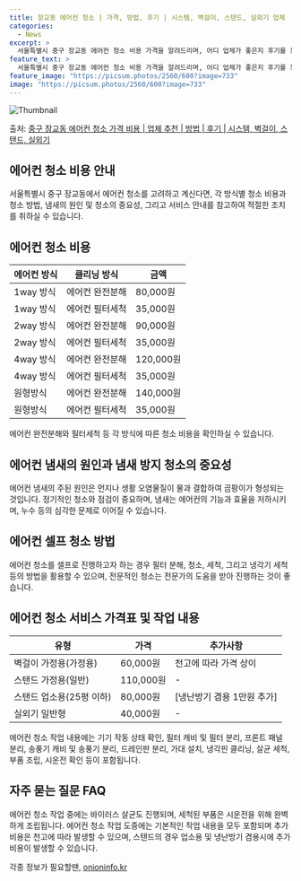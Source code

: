 ```yaml
---
title: 장교동 에어컨 청소 | 가격, 방법, 후기 | 시스템, 벽걸이, 스탠드, 실외기 업체
categories:
  - News
excerpt: >
  서울특별시 중구 장교동 에어컨 청소 비용 가격을 알려드리며, 어디 업체가 좋은지 후기를 통해 알아보겠습니다. 현재 글에서는 시스템, 벽걸이, 스탠드, 실외기 각각에 대해 청소 비용이 나와 있으니 참고하시면 되겠습니다. 에어컨 분해 청소 방법 보기 👈 클릭셀프 에어컨 청소 방법 보기👈 클릭중구 장교동 에어컨 청소 비용시스템에어컨 방식클리닝방식금액1way 방식에어컨 완전분해80,000원1way 방식에어컨 필터세척35,000원2way 방식에어컨 완전분해90,000원2way 방식에어컨 필터세척35,000원4way 방식에어컨 완전분해120,000원4way 방식에어컨 필터세척35,000원원형방식에어컨 완전분해140,000원원형방식에어컨 필터세척35,000원에어컨 청소 견적 샘플 보기 👈 클릭에어컨 냄새의 원인에어컨..
feature_text: >
  서울특별시 중구 장교동 에어컨 청소 비용 가격을 알려드리며, 어디 업체가 좋은지 후기를 통해 알아보겠습니다. 현재 글에서는 시스템, 벽걸이, 스탠드, 실외기 각각에 대해 청소 비용이 나와 있으니 참고하시면 되겠습니다. 에어컨 분해 청소 방법 보기 👈 클릭셀프 에어컨 청소 방법 보기👈 클릭중구 장교동 에어컨 청소 비용시스템에어컨 방식클리닝방식금액1way 방식에어컨 완전분해80,000원1way 방식에어컨 필터세척35,000원2way 방식에어컨 완전분해90,000원2way 방식에어컨 필터세척35,000원4way 방식에어컨 완전분해120,000원4way 방식에어컨 필터세척35,000원원형방식에어컨 완전분해140,000원원형방식에어컨 필터세척35,000원에어컨 청소 견적 샘플 보기 👈 클릭에어컨 냄새의 원인에어컨..
feature_image: "https://picsum.photos/2560/600?image=733"
image: "https://picsum.photos/2560/600?image=733"
---
```


![Thumbnail](https://img1.daumcdn.net/thumb/R800x0/?scode=mtistory2&fname=https%3A%2F%2Fblog.kakaocdn.net%2Fdn%2FbSRwj7%2FbtsHvw4Y9M9%2FvXaxOUPk3eVdhkKgWxkyOK%2Fimg.webp)

<p>출처: <a href="https://onioninfo.kr/entry/%EC%A4%91%EA%B5%AC-%EC%9E%A5%EA%B5%90%EB%8F%99-%EC%97%90%EC%96%B4%EC%BB%A8-%EC%B2%AD%EC%86%8C-%EA%B0%80%EA%B2%A9-%EB%B9%84%EC%9A%A9-%EC%97%85%EC%B2%B4-%EC%B6%94%EC%B2%9C-%EB%B0%A9%EB%B2%95-%ED%9B%84%EA%B8%B0-%EC%8B%9C%EC%8A%A4%ED%85%9C-%EB%B2%BD%EA%B1%B8%EC%9D%B4-%EC%8A%A4%ED%83%A0%EB%93%9C-%EC%8B%A4%EC%99%B8%EA%B8%B0" rel="dofollow">중구 장교동 에어컨 청소 가격 비용 | 업체 추천 | 방법 | 후기 | 시스템, 벽걸이, 스탠드, 실외기</a> </p>

## 에어컨 청소 비용 안내

서울특별시 중구 장교동에서 에어컨 청소를 고려하고 계신다면, 각 방식별 청소 비용과 청소 방법, 냄새의 원인 및 청소의 중요성, 그리고
서비스 안내를 참고하여 적절한 조치를 취하실 수 있습니다.

## 에어컨 청소 비용

**에어컨 방식** | **클리닝 방식** | **금액**  
---|---|---  
1way 방식 | 에어컨 완전분해 | 80,000원  
1way 방식 | 에어컨 필터세척 | 35,000원  
2way 방식 | 에어컨 완전분해 | 90,000원  
2way 방식 | 에어컨 필터세척 | 35,000원  
4way 방식 | 에어컨 완전분해 | 120,000원  
4way 방식 | 에어컨 필터세척 | 35,000원  
원형방식 | 에어컨 완전분해 | 140,000원  
원형방식 | 에어컨 필터세척 | 35,000원  
  
에어컨 완전분해와 필터세척 등 각 방식에 따른 청소 비용을 확인하실 수 있습니다.

## 에어컨 냄새의 원인과 냄새 방지 청소의 중요성

에어컨 냄새의 주된 원인은 먼지나 생활 오염물질이 물과 결합하여 곰팡이가 형성되는 것입니다. 정기적인 청소와 점검이 중요하며, 냄새는
에어컨의 기능과 효율을 저하시키며, 누수 등의 심각한 문제로 이어질 수 있습니다.

## 에어컨 셀프 청소 방법

에어컨 청소를 셀프로 진행하고자 하는 경우 필터 분해, 청소, 세척, 그리고 냉각기 세척 등의 방법을 활용할 수 있으며, 전문적인 청소는
전문가의 도움을 받아 진행하는 것이 좋습니다.

## 에어컨 청소 서비스 가격표 및 작업 내용

**유형** | **가격** | **추가사항**  
---|---|---  
벽걸이 가정용(가정용) | 60,000원 | 천고에 따라 가격 상이  
스탠드 가정용(일반) | 110,000원 | -  
스탠드 업소용(25평 이하) | 80,000원 | [냉난방기 겸용 1만원 추가]  
실외기 일반형 | 40,000원 | -  
  
에어컨 청소 작업 내용에는 기기 작동 상태 확인, 필터 캐비 및 필터 분리, 프론트 패널 분리, 송풍기 캐비 및 송풍기 분리, 드레인판
분리, 가대 설치, 냉각핀 클리닝, 살균 세척, 부품 조립, 시운전 확인 등이 포함됩니다.

## 자주 묻는 질문 FAQ

에어컨 청소 작업 중에는 바이러스 살균도 진행되며, 세척된 부품은 시운전을 위해 완벽하게 조립됩니다. 에어컨 청소 작업 도중에는 기본적인
작업 내용을 모두 포함되며 추가 비용은 천고에 따라 발생할 수 있으며, 스탠드의 경우 업소용 및 냉난방기 겸용시에 추가 비용이 발생할 수
있습니다.



 

각종 정보가 필요할땐, <a href="https://onioninfo.kr" rel="dofollow">onioninfo.kr</a>


